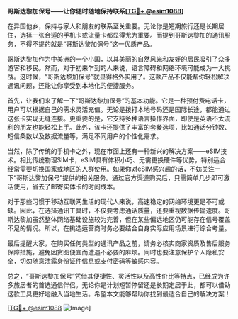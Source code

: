 **哥斯达黎加保号——让你随时随地保持联系[[TG💪+ @esim1088](https://t.me/s/esim1088)]**

在异国他乡，保持与家人和朋友的联系至关重要。无论你是短期旅行还是长期居住，选择一张合适的手机卡或流量卡都显得尤为重要。而提到哥斯达黎加的通讯服务，不得不提的就是“哥斯达黎加保号”这一优质产品。

哥斯达黎加作为中美洲的一个小国，以其美丽的自然风光和友好的居民吸引了众多游客和移民。然而，对于初来乍到的人来说，语言障碍和网络环境可能成为一大挑战。这时候，“哥斯达黎加保号”就显得格外实用了。这款产品不仅能帮你轻松解决通讯问题，还能让你享受到本地化的便捷服务。

首先，让我们来了解一下“哥斯达黎加保号”的基本功能。它是一种预付费电话卡，用户可以根据自己的需求灵活充值。无论是拨打本地号码还是国际长途，都能通过这张卡实现无缝连接。更重要的是，它支持多种语言操作界面，即使是英语不太流利的朋友也能轻松上手。此外，该卡还提供了丰富的套餐选项，比如通话分钟数、短信条数以及数据流量等，满足不同用户的个性化需求。

当然，除了传统的手机卡之外，现在市面上还有一种新兴的解决方案——eSIM技术。相比传统物理SIM卡，eSIM具有体积小巧、无需更换硬件等优势，特别适合经常需要切换国家或地区的人群使用。如果你对eSIM感兴趣的话，不妨关注一下“哥斯达黎加保号”提供的相关服务。通过官方渠道购买后，只需简单几步即可激活使用，省去了邮寄实体卡的时间成本。

对于那些习惯于移动互联网生活的现代人来说，高速稳定的网络环境更是不可或缺。因此，在选择通讯工具时，不仅要考虑通话质量，还要重视数据传输速度。哥斯达黎加虽然整体网络基础设施较为完善，但在某些偏远地区仍可能存在信号覆盖不足的情况。所以，在挑选运营商时务必要结合自身实际应用场景进行综合考量。

最后提醒大家，在购买任何类型的通讯产品之前，请务必核实商家资质及售后服务保障措施，避免因贪图便宜而遭遇不必要的麻烦。同时也要注意保护个人隐私安全，切勿随意泄露身份证件信息或支付密码等敏感内容。

总之，“哥斯达黎加保号”凭借其便捷性、灵活性以及高性价比等特点，已经成为许多旅居者的首选通信伴侣。无论你是计划短暂停留还是长期定居于此，都可以借助这款工具更好地融入当地生活。希望本文能够帮助你找到最适合自己的解决方案！

[[TG💪+ @esim1088](https://t.me/s/esim1088) ![Image](https://i.postimg.cc/4NQfJmqS/Snipaste-2025-05-13-00-14-12.png)]